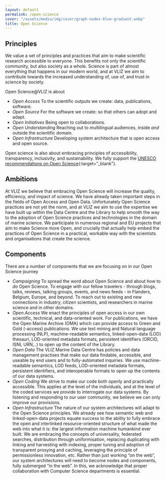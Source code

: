 ```yaml
---
layout: default
permalink: /open-science
cover: "/assets/media/img/cover/graph-nodes-blue-gradient.webp"
title: Open Science
---
```



## Principles <a name="principles"></a>
We value a set of principles and practices that aim to make scientific research accessible to everyone. This benefits not only the scientific community, but also society as a whole. Science is part of almost everything that happens in our modern world, and at VLIZ we aim to contribute towards the increased understanding of, use of, and trust in science by society.  

Open Science@VLIZ is about  
- *Open Access* To the scientific outputs we create: data, publications, software.
- *Open Source* For the software we create: so that others can adopt and adapt. 
- *Open Initiatives* Being open to collaborations.
- *Open Understanding* Reaching out to multilingual audiences, inside *and* outside the scientific domain.
- *Open Infrastructure* Developing system architecture that is open access and open source.

Open science is also about embracing principles of accessibility, transparency, inclusivity, and sustainability. We fully support the [UNESCO recommendations on Open Science](https://www.unesco.org/en/open-science/about){:target=”_blank”}. 

## Ambitions <a name="ambitions"></a>
At VLIZ we believe that embracing Open Science will increase the quality, efficiency, and impact of science. We have already taken important steps in the fields of Open Access and Open Data. Unfortunately Open Science practices are not yet the norm, and at VLIZ we aim to use the expertise we have built up within the Data Centre and the Library to help smooth the way to the adoption of Open Science practices and technologies in the domain of marine science. We participate in numerous regional and EU projects that aim to make Science more Open, and crucially that actually help embed the practices of Open Science in a practical, workable way with the scientists and organisations that create the science. 

## Components <a name="components"></a>

There are a number of components that we are focusing on in our Open Science journey
- *Campaigning* To spread the word about Open Science and about how to *do* Open Science. To engage with our fellow travelers - through blogs, talks, reviews, talking groups, events, and news feeds - in Flanders, Belgium, Europe, and beyond. To reach out to existing and new connections in industry, citizen scientists, and researchers in marine science and in other domains. 
- *Open Access* We enact the principles of open access in our own scientific, technical, and data-oriented work. For publications, we have the Open Marine Archive (OMA) which can provide access to Green and Gold (-access) publications. We use text mining and Natural language processing (NLP), machine-readable semantics, linked-open-data (LOD) thesauri, LOD-oriented metadata formats, persistent identifiers (ORCID, ISNI, URN,..) to open up the content of the Library. 
- *Open Data* The VLIZ Marine Data Centre has policies and data management practises that make our data findable, accessible, and useable by end users and to fully-automated inquiries. We use machine-readable semantics, LOD feeds, LOD-oriented metadata formats, persistent identifiers, and interoperable formats to open up the contents of our data systems. 
- *Open Coding* We strive to make our code both openly and practically accessible. This applies at the level of the individuals, and at the level of the coded services we provide to interrogate our data systems. By listening and responding to our user community, we believe we can only improve our provisions.
- *Open Infrastructure* The nature of our system architectures will adapt to the Open Science principles. We already see how semantic web and linked-open-data projects equate success to the ability to fully embrace the open and interlinked resource-oriented structure of what made the web into what it is: the largest information machine humankind ever built. We are embracing the concepts of universality, federated searches, distribution through uniformisation, replacing duplicating with linking and harvesting with indexing, proper tuning and adoption of transparent proxying and caching, leveraging the principle of permissionless innovation, etc. Rather than just working “on the web”, our system architectures will need to become nodes and components, fully submerged “in the web”. In this, we acknowledge that proper collaboration with Computer Science departments is essential.
   




